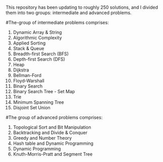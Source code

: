 This repository has been updating to roughly 250 solutions, and I divided them into two groups: intermediate and advanced problems.

#The-group of intermediate problems comprises:
  1. Dynamic Array & String
  2. Algorithmic Complexity
  3. Applied Sorting
  4. Stack & Queue
  5. Breadth-first Search (BFS)
  6. Depth-first Search	(DFS)
  7. Heap
  8. Dijkstra
  9. Bellman-Ford
  10. Floyd-Warshall
  11. Binary Search
  12. Binary Search Tree - Set Map
  13. Trie
  14. Minimum Spanning Tree
  15. Disjoint Set Union

#The group of advanced problems comprises:
  1. Topological Sort and Bit Manipulation
  2. Backtracking and Divide & Conquer
  3. Greedy and Number Theory
  4. Hash table and Dynamic Programming
  4. Dynamic Programming
  5. Knuth-Morris-Pratt and Segment Tree
